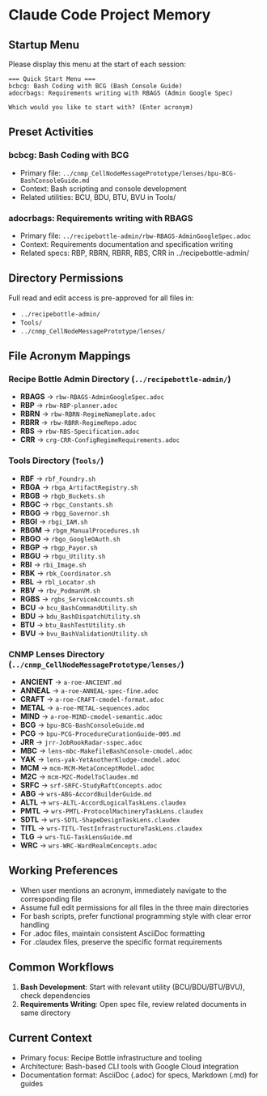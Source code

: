 # Claude Code Project Memory

## Startup Menu
Please display this menu at the start of each session:

```
=== Quick Start Menu ===
bcbcg: Bash Coding with BCG (Bash Console Guide)
adocrbags: Requirements writing with RBAGS (Admin Google Spec)

Which would you like to start with? (Enter acronym)
```

## Preset Activities

### bcbcg: Bash Coding with BCG
- Primary file: `../cnmp_CellNodeMessagePrototype/lenses/bpu-BCG-BashConsoleGuide.md`
- Context: Bash scripting and console development
- Related utilities: BCU, BDU, BTU, BVU in Tools/

### adocrbags: Requirements writing with RBAGS
- Primary file: `../recipebottle-admin/rbw-RBAGS-AdminGoogleSpec.adoc`
- Context: Requirements documentation and specification writing
- Related specs: RBP, RBRN, RBRR, RBS, CRR in ../recipebottle-admin/

## Directory Permissions
Full read and edit access is pre-approved for all files in:
- `../recipebottle-admin/`
- `Tools/`
- `../cnmp_CellNodeMessagePrototype/lenses/`

## File Acronym Mappings

### Recipe Bottle Admin Directory (`../recipebottle-admin/`)
- **RBAGS** → `rbw-RBAGS-AdminGoogleSpec.adoc`
- **RBP**   → `rbw-RBP-planner.adoc`
- **RBRN**  → `rbw-RBRN-RegimeNameplate.adoc`
- **RBRR**  → `rbw-RBRR-RegimeRepo.adoc`
- **RBS**   → `rbw-RBS-Specification.adoc`
- **CRR**   → `crg-CRR-ConfigRegimeRequirements.adoc`

### Tools Directory (`Tools/`)
- **RBF**  → `rbf_Foundry.sh`
- **RBGA** → `rbga_ArtifactRegistry.sh`
- **RBGB** → `rbgb_Buckets.sh`
- **RBGC** → `rbgc_Constants.sh`
- **RBGG** → `rbgg_Governor.sh`
- **RBGI** → `rbgi_IAM.sh`
- **RBGM** → `rbgm_ManualProcedures.sh`
- **RBGO** → `rbgo_GoogleOAuth.sh`
- **RBGP** → `rbgp_Payor.sh`
- **RBGU** → `rbgu_Utility.sh`
- **RBI**  → `rbi_Image.sh`
- **RBK**  → `rbk_Coordinator.sh`
- **RBL**  → `rbl_Locator.sh`
- **RBV**  → `rbv_PodmanVM.sh`
- **RGBS** → `rgbs_ServiceAccounts.sh`
- **BCU**  → `bcu_BashCommandUtility.sh`
- **BDU**  → `bdu_BashDispatchUtility.sh`
- **BTU**  → `btu_BashTestUtility.sh`
- **BVU**  → `bvu_BashValidationUtility.sh`

### CNMP Lenses Directory (`../cnmp_CellNodeMessagePrototype/lenses/`)
- **ANCIENT** → `a-roe-ANCIENT.md`
- **ANNEAL**  → `a-roe-ANNEAL-spec-fine.adoc`
- **CRAFT**   → `a-roe-CRAFT-cmodel-format.adoc`
- **METAL**   → `a-roe-METAL-sequences.adoc`
- **MIND**    → `a-roe-MIND-cmodel-semantic.adoc`
- **BCG**     → `bpu-BCG-BashConsoleGuide.md`
- **PCG**     → `bpu-PCG-ProcedureCurationGuide-005.md`
- **JRR**     → `jrr-JobRookRadar-sspec.adoc`
- **MBC**     → `lens-mbc-MakefileBashConsole-cmodel.adoc`
- **YAK**     → `lens-yak-YetAnotherKludge-cmodel.adoc`
- **MCM**     → `mcm-MCM-MetaConceptModel.adoc`
- **M2C**     → `mcm-M2C-ModelToClaudex.md`
- **SRFC**    → `srf-SRFC-StudyRaftConcepts.adoc`
- **ABG**     → `wrs-ABG-AccordBuilderGuide.md`
- **ALTL**    → `wrs-ALTL-AccordLogicalTaskLens.claudex`
- **PMTL**    → `wrs-PMTL-ProtocolMachineryTaskLens.claudex`
- **SDTL**    → `wrs-SDTL-ShapeDesignTaskLens.claudex`
- **TITL**    → `wrs-TITL-TestInfrastructureTaskLens.claudex`
- **TLG**     → `wrs-TLG-TaskLensGuide.md`
- **WRC**     → `wrs-WRC-WardRealmConcepts.adoc`

## Working Preferences
- When user mentions an acronym, immediately navigate to the corresponding file
- Assume full edit permissions for all files in the three main directories
- For bash scripts, prefer functional programming style with clear error handling
- For .adoc files, maintain consistent AsciiDoc formatting
- For .claudex files, preserve the specific format requirements

## Common Workflows
1. **Bash Development**: Start with relevant utility (BCU/BDU/BTU/BVU), check dependencies
2. **Requirements Writing**: Open spec file, review related documents in same directory

## Current Context
- Primary focus: Recipe Bottle infrastructure and tooling
- Architecture: Bash-based CLI tools with Google Cloud integration
- Documentation format: AsciiDoc (.adoc) for specs, Markdown (.md) for guides